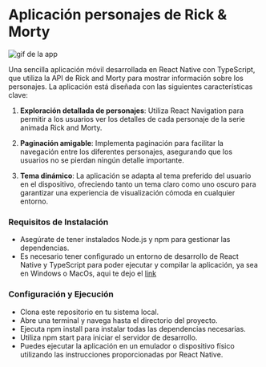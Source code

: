 # Aplicación personajes de Rick & Morty

![gif de la app](./src/public/appPresentacion.gif)

Una sencilla aplicación móvil desarrollada en React Native con TypeScript, que utiliza la API de Rick and Morty para mostrar información sobre los personajes. La aplicación está diseñada con las siguientes características clave:

1. **Exploración detallada de personajes**: Utiliza React Navigation para permitir a los usuarios ver los detalles de cada personaje de la serie animada Rick and Morty.

2. **Paginación amigable**: Implementa paginación para facilitar la navegación entre los diferentes personajes, asegurando que los usuarios no se pierdan ningún detalle importante.

3. **Tema dinámico**: La aplicación se adapta al tema preferido del usuario en el dispositivo, ofreciendo tanto un tema claro como uno oscuro para garantizar una experiencia de visualización cómoda en cualquier entorno.

### Requisitos de Instalación

- Asegúrate de tener instalados Node.js y npm para gestionar las dependencias.
- Es necesario tener configurado un entorno de desarrollo de React Native y TypeScript para poder ejecutar y compilar la aplicación, ya sea en Windows o MacOs, aqui te dejo el [link](!https://reactnative.dev/docs/environment-setup)

### Configuración y Ejecución

- Clona este repositorio en tu sistema local.
- Abre una terminal y navega hasta el directorio del proyecto.
- Ejecuta npm install para instalar todas las dependencias necesarias.
- Utiliza npm start para iniciar el servidor de desarrollo.
- Puedes ejecutar la aplicación en un emulador o dispositivo físico utilizando las instrucciones proporcionadas por React Native.
